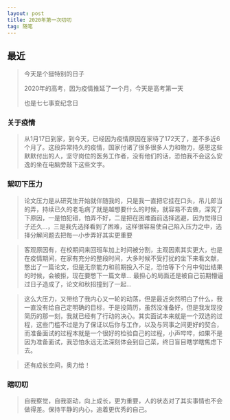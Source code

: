 ```yaml
---
layout: post
title: 2020年第一次叨叨
tag: 随笔
---
```

## 最近

> 今天是个挺特别的日子
>
> 2020年的高考，因为疫情推延了一个月，今天是高考第一天
>
> 也是七七事变纪念日

### 关于疫情

> 从1月17日到家，到今天，已经因为疫情原因在家待了172天了，差不多近6个月了。这段异常持久的疫情，国家付诸了很多很多人力和物力，感恩这些默默付出的人，坚守岗位的医务工作者，没有他们的话，恐怕我不会这么安逸的坐在电脑旁敲下这些文字。

### 絮叨下压力

> 论文压力是从研究生开始就伴随我的，只是我一直把它挂在口头，吊儿郎当的弄，持续已久的老毛病了就是越想要什么的时候，就容易不去做，深究了下原因，一是怕犯错，怕弄不好，二是把在困难面前选择逃避，因为觉得日子还久...，三是我先选择看到了困难，这样很容易使自己陷入压力之中，选择分解问题去把每一小步弄好其实更重要

> 客观原因有，在校期间来回班车加上时间被分割，主观因素其实更大，也是在疫情期间，在家有充分的整段时间，大多时候不受打扰的坐下来看文献，憋出了一篇论文，但是无奈能力和前期投入不足，恐怕等下个月中旬出结果的时候，会被拒，现在要憋下一篇文章... 最担心的局面还是被自己前期懵逼过日子造成了，论文和秋招撞到了一起...

> 这么大压力，又带给了我内心又一轮的动荡，但是最近突然明白了什么，我一直没有给自己定明确的目标，于是投简历，虽然没准备好，但是我发现投简历的那一刻，我就已经有了行动的决心。其实面试本来就是一个双选的过程，这些门槛不过是为了保证以后你与工作，以及与同事之间更好的契合，而准备面试的过程本就是一个很好的检验自己的过程，小声哔哔，如果不是因为准备面试，我恐怕永远无法深刻体会到自己菜，终日盲目瞎学瞎焦虑下去。

>还有成长空间，奥力给！

### 瞎叨叨

> 自我察觉，自我驱动，向上成长，更为重要，人的状态对了其实事情也不会做得差。保持平静的内心，追着更优秀的自己。

